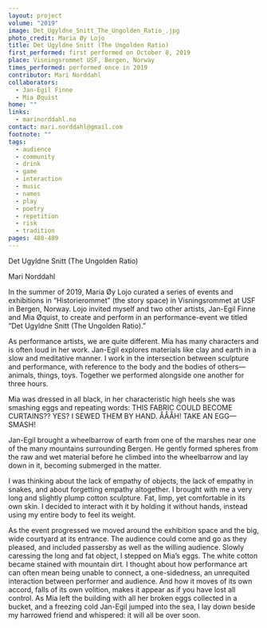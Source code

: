 ```yaml
---
layout: project
volume: "2019"
image: Det_Ugyldne_Snitt_The_Ungolden_Ratio_.jpg
photo_credit: Maria Øy Lojo
title: Det Ugyldne Snitt (The Ungolden Ratio)
first_performed: first performed on October 8, 2019
place: Visningsrommet USF, Bergen, Norway
times_performed: performed once in 2019
contributor: Mari Norddahl
collaborators:
  - Jan-Egil Finne
  - Mia Øquist
home: ""
links:
  - marinorddahl.no
contact: mari.norddahl@gmail.com
footnote: ""
tags:
  - audience
  - community
  - drink
  - game
  - interaction
  - music
  - names
  - play
  - poetry
  - repetition
  - risk
  - tradition
pages: 488-489
---
```


Det Ugyldne Snitt (The Ungolden Ratio)

Mari Norddahl

In the summer of 2019, Maria Øy Lojo curated a series of events and exhibitions in “Historierommet” (the story space) in Visningsrommet at USF in Bergen, Norway. Lojo invited myself and two other artists, Jan-Egil Finne and Mia Øquist, to create and perform in an performance-event we titled “Det Ugyldne Snitt (The Ungolden Ratio).”

As performance artists, we are quite different. Mia has many characters and is often loud in her work. Jan-Egil explores materials like clay and earth in a slow and meditative manner. I work in the intersection between sculpture and performance, with reference to the body and the bodies of others—animals, things, toys. Together we performed alongside one another for three hours.

Mia was dressed in all black, in her characteristic high heels she was smashing eggs and repeating words: THIS FABRIC COULD BECOME CURTAINS?? YES? I SEWED THEM BY HAND. ÅÅÅH! TAKE AN EGG—SMASH!

Jan-Egil brought a wheelbarrow of earth from one of the marshes near one of the many mountains surrounding Bergen. He gently formed spheres from the raw and wet material before he climbed into the wheelbarrow and lay down in it, becoming submerged in the matter.

I was thinking about the lack of empathy of objects, the lack of empathy in snakes, and about forgetting empathy altogether. I brought with me a very long and slightly plump cotton sculpture. Fat, limp, yet comfortable in its own skin. I decided to interact with it by holding it without hands, instead using my entire body to feel its weight.

As the event progressed we moved around the exhibition space and the big, wide courtyard at its entrance. The audience could come and go as they pleased, and included passersby as well as the willing audience. Slowly caressing the long and fat object, I stepped on Mia’s eggs. The white cotton became stained with mountain dirt. I thought about how performance art can often mean being unable to connect, a one-sidedness, an unrequited interaction between performer and audience. And how it moves of its own accord, falls of its own volition, makes it appear as if you have lost all control. As Mia left the building with all her broken eggs collected in a bucket, and a freezing cold Jan-Egil jumped into the sea, I lay down beside my harrowed friend and whispered: it will all be over soon.
